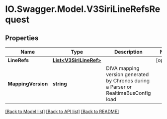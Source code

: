 # IO.Swagger.Model.V3SiriLineRefsRequest
## Properties

Name | Type | Description | Notes
------------ | ------------- | ------------- | -------------
**LineRefs** | [**List&lt;V3SiriLineRef&gt;**](V3SiriLineRef.md) |  | [optional] 
**MappingVersion** | **string** | DIVA mapping version generated by Chronos during a Parser or RealtimeBusConfig load | 

[[Back to Model list]](../README.md#documentation-for-models) [[Back to API list]](../README.md#documentation-for-api-endpoints) [[Back to README]](../README.md)

